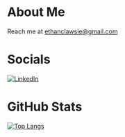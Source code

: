 # About Me
Reach me at ethanclawsie@gmail.com

# Socials
[![LinkedIn](https://img.shields.io/badge/LinkedIn-%230077B5.svg?logo=linkedin&logoColor=white)](https://linkedin.com/in/ethanclawsie) 
 
# GitHub Stats
[![Top Langs](https://readmestats-git-main-ethanclawsie.vercel.app/api/top-langs/?username=ethanclawsie&theme=github_dark&hide_border=true&show_icons=true)](https://github.com/anuraghazra/github-readme-stats)




